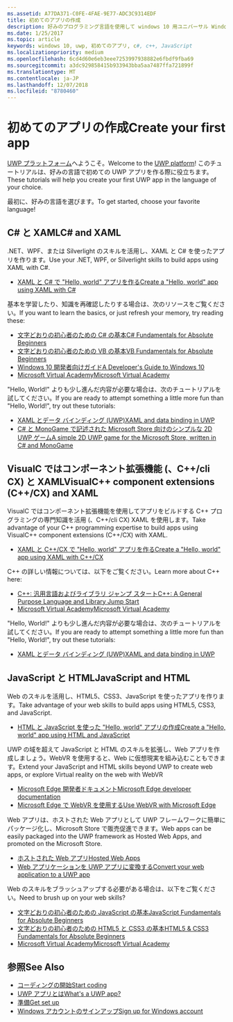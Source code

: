 ```yaml
---
ms.assetid: A77DA371-C0FE-4FAE-9E77-ADC3C9314EDF
title: 初めてのアプリの作成
description: 好みのプログラミング言語を使用して windows 10 用ユニバーサル Windows プラットフォーム (UWP) アプリを作成します。
ms.date: 1/25/2017
ms.topic: article
keywords: windows 10, uwp, 初めてのアプリ, c#, c++, JavaScript
ms.localizationpriority: medium
ms.openlocfilehash: 6cd4d60e6eb3eee7253997938882e6fbdf9fba69
ms.sourcegitcommit: a3dc929858415b933943bba5aa7487ffa721899f
ms.translationtype: MT
ms.contentlocale: ja-JP
ms.lasthandoff: 12/07/2018
ms.locfileid: "8780460"
---
```

# <a name="create-your-first-app"></a><span data-ttu-id="dd182-104">初めてのアプリの作成</span><span class="sxs-lookup"><span data-stu-id="dd182-104">Create your first app</span></span>

<span data-ttu-id="dd182-105">[UWP プラットフォーム](universal-application-platform-guide.md)へようこそ。</span><span class="sxs-lookup"><span data-stu-id="dd182-105">Welcome to the [UWP platform](universal-application-platform-guide.md)!</span></span> <span data-ttu-id="dd182-106">このチュートリアルは、好みの言語で初めての UWP アプリを作る際に役立ちます。</span><span class="sxs-lookup"><span data-stu-id="dd182-106">These tutorials will help you create your first UWP app in the language of your choice.</span></span>

<span data-ttu-id="dd182-107">最初に、好みの言語を選びます。</span><span class="sxs-lookup"><span data-stu-id="dd182-107">To get started, choose your favorite language!</span></span>

## <a name="c-and-xaml"></a><span data-ttu-id="dd182-108">C# と XAML</span><span class="sxs-lookup"><span data-stu-id="dd182-108">C# and XAML</span></span>

<span data-ttu-id="dd182-109">.NET、WPF、または Silverlight のスキルを活用し、XAML と C# を使ったアプリを作ります。</span><span class="sxs-lookup"><span data-stu-id="dd182-109">Use your .NET, WPF, or Silverlight skills to build apps using XAML with C#.</span></span>

* [<span data-ttu-id="dd182-110">XAML と C# で "Hello, world" アプリを作る</span><span class="sxs-lookup"><span data-stu-id="dd182-110">Create a "Hello, world" app using XAML with C#</span></span>](create-a-hello-world-app-xaml-universal.md)

<span data-ttu-id="dd182-111">基本を学習したり、知識を再確認したりする場合は、次のリソースをご覧ください。</span><span class="sxs-lookup"><span data-stu-id="dd182-111">If you want to learn the basics, or just refresh your memory, try reading these:</span></span>

* [<span data-ttu-id="dd182-112">文字どおりの初心者のための C# の基本</span><span class="sxs-lookup"><span data-stu-id="dd182-112">C# Fundamentals for Absolute Beginners</span></span>](https://go.microsoft.com/fwlink/?linkid=850801)
* [<span data-ttu-id="dd182-113">文字どおりの初心者のための VB の基本</span><span class="sxs-lookup"><span data-stu-id="dd182-113">VB Fundamentals for Absolute Beginners</span></span>](https://go.microsoft.com/fwlink/?linkid=850802)
* [<span data-ttu-id="dd182-114">Windows 10 開発者向けガイド</span><span class="sxs-lookup"><span data-stu-id="dd182-114">A Developer's Guide to Windows 10</span></span>](https://go.microsoft.com/fwlink/?linkid=850804)
* [<span data-ttu-id="dd182-115">Microsoft Virtual Academy</span><span class="sxs-lookup"><span data-stu-id="dd182-115">Microsoft Virtual Academy</span></span>](http://www.microsoftvirtualacademy.com/)

<span data-ttu-id="dd182-116">"Hello, World!" よりも少し進んだ内容が必要な場合は、次のチュートリアルを試してください。</span><span class="sxs-lookup"><span data-stu-id="dd182-116">If you are ready to attempt something a little more fun than "Hello, World!", try out these tutorials:</span></span>

* [<span data-ttu-id="dd182-117">XAML とデータ バインディング (UWP)</span><span class="sxs-lookup"><span data-stu-id="dd182-117">XAML and data binding in UWP</span></span>](xaml-basics-intro.md)
* [<span data-ttu-id="dd182-118">C# と MonoGame で記述された Microsoft Store 向けのシンプルな 2D UWP ゲーム</span><span class="sxs-lookup"><span data-stu-id="dd182-118">A simple 2D UWP game for the Microsoft Store, written in C# and MonoGame</span></span>](get-started-tutorial-game-mg2d.md)


## <a name="visualc-component-extensions-ccx-and-xaml"></a><span data-ttu-id="dd182-119">VisualC ではコンポーネント拡張機能 (、C++/cli CX) と XAML</span><span class="sxs-lookup"><span data-stu-id="dd182-119">VisualC++ component extensions (C++/CX) and XAML</span></span>

<span data-ttu-id="dd182-120">VisualC ではコンポーネント拡張機能を使用してアプリをビルドする C++ プログラミングの専門知識を活用 (、C++/cli CX) XAML を使用します。</span><span class="sxs-lookup"><span data-stu-id="dd182-120">Take advantage of your C++ programming expertise to build apps using VisualC++ component extensions (C++/CX) with XAML.</span></span>

* [<span data-ttu-id="dd182-121">XAML と C++/CX で "Hello, world" アプリを作る</span><span class="sxs-lookup"><span data-stu-id="dd182-121">Create a "Hello, world" app using XAML with C++/CX</span></span>](create-a-basic-windows-10-app-in-cpp.md)

<span data-ttu-id="dd182-122">C++ の詳しい情報については、以下をご覧ください。</span><span class="sxs-lookup"><span data-stu-id="dd182-122">Learn more about C++ here:</span></span>

* [<span data-ttu-id="dd182-123">C++: 汎用言語およびライブラリ ジャンプ スタート</span><span class="sxs-lookup"><span data-stu-id="dd182-123">C++: A General Purpose Language and Library Jump Start</span></span>](http://www.microsoftvirtualacademy.com/training-courses/c-a-general-purpose-language-and-library-jump-start)
* [<span data-ttu-id="dd182-124">Microsoft Virtual Academy</span><span class="sxs-lookup"><span data-stu-id="dd182-124">Microsoft Virtual Academy</span></span>](http://go.microsoft.com/fwlink/p/?LinkID=389916)

<span data-ttu-id="dd182-125">"Hello, World!" よりも少し進んだ内容が必要な場合は、次のチュートリアルを試してください。</span><span class="sxs-lookup"><span data-stu-id="dd182-125">If you are ready to attempt something a little more fun than "Hello, World!", try out these tutorials:</span></span>

* [<span data-ttu-id="dd182-126">XAML とデータ バインディング (UWP)</span><span class="sxs-lookup"><span data-stu-id="dd182-126">XAML and data binding in UWP</span></span>](xaml-basics-intro.md)

## <a name="javascript-and-html"></a><span data-ttu-id="dd182-127">JavaScript と HTML</span><span class="sxs-lookup"><span data-stu-id="dd182-127">JavaScript and HTML</span></span>

<span data-ttu-id="dd182-128">Web のスキルを活用し、HTML5、CSS3、JavaScript を使ったアプリを作ります。</span><span class="sxs-lookup"><span data-stu-id="dd182-128">Take advantage of your web skills to build apps using HTML5, CSS3, and JavaScript.</span></span>

* [<span data-ttu-id="dd182-129">HTML と JavaScript を使った "Hello, world" アプリの作成</span><span class="sxs-lookup"><span data-stu-id="dd182-129">Create a "Hello, world" app using HTML and JavaScript</span></span>](create-a-hello-world-app-js-uwp.md)

<span data-ttu-id="dd182-130">UWP の域を超えて JavaScript と HTML のスキルを拡張し、Web アプリを作成しましょう。WebVR を使用すると、Web に仮想現実を組み込むこともできます。</span><span class="sxs-lookup"><span data-stu-id="dd182-130">Extend your JavaScript and HTML skills beyond UWP to create web apps, or explore Virtual reality on the web with WebVR</span></span>

* [<span data-ttu-id="dd182-131">Microsoft Edge 開発者ドキュメント</span><span class="sxs-lookup"><span data-stu-id="dd182-131">Microsoft Edge developer documentation</span></span>](https://docs.microsoft.com/microsoft-edge/)
* [<span data-ttu-id="dd182-132">Microsoft Edge で WebVR を使用する</span><span class="sxs-lookup"><span data-stu-id="dd182-132">Use WebVR with Microsoft Edge</span></span>](https://docs.microsoft.com/en-us/microsoft-edge/webvr/)

<span data-ttu-id="dd182-133">Web アプリは、ホストされた Web アプリとして UWP フレームワークに簡単にパッケージ化し、Microsoft Store で販売促進できます。</span><span class="sxs-lookup"><span data-stu-id="dd182-133">Web apps can be easily packaged into the UWP framework as Hosted Web Apps, and promoted on the Microsoft Store.</span></span>

* [<span data-ttu-id="dd182-134">ホストされた Web アプリ</span><span class="sxs-lookup"><span data-stu-id="dd182-134">Hosted Web Apps</span></span>](https://developer.microsoft.com/windows/bridges/hosted-web-apps)
* [<span data-ttu-id="dd182-135">Web アプリケーションを UWP アプリに変換する</span><span class="sxs-lookup"><span data-stu-id="dd182-135">Convert your web application to a UWP app</span></span>](../porting/hwa-create-windows.md)

<span data-ttu-id="dd182-136">Web のスキルをブラッシュアップする必要がある場合は、以下をご覧ください。</span><span class="sxs-lookup"><span data-stu-id="dd182-136">Need to brush up on your web skills?</span></span>

* [<span data-ttu-id="dd182-137">文字どおりの初心者のための JavaScript の基本</span><span class="sxs-lookup"><span data-stu-id="dd182-137">JavaScript Fundamentals for Absolute Beginners</span></span>](http://www.microsoftvirtualacademy.com/training-courses/javascript-fundamentals-for-absolute-beginners)
* [<span data-ttu-id="dd182-138">文字どおりの初心者のための HTML5 と CSS3 の基本</span><span class="sxs-lookup"><span data-stu-id="dd182-138">HTML5 & CSS3 Fundamentals for Absolute Beginners</span></span>](http://www.microsoftvirtualacademy.com/training-courses/html5-css3-fundamentals-development-for-absolute-beginners)
* [<span data-ttu-id="dd182-139">Microsoft Virtual Academy</span><span class="sxs-lookup"><span data-stu-id="dd182-139">Microsoft Virtual Academy</span></span>](http://go.microsoft.com/fwlink/p/?LinkID=389916)

## <a name="see-also"></a><span data-ttu-id="dd182-140">参照</span><span class="sxs-lookup"><span data-stu-id="dd182-140">See Also</span></span>

* [<span data-ttu-id="dd182-141">コーディングの開始</span><span class="sxs-lookup"><span data-stu-id="dd182-141">Start coding</span></span>](create-uwp-apps.md)
* [<span data-ttu-id="dd182-142">UWP アプリとは</span><span class="sxs-lookup"><span data-stu-id="dd182-142">What's a UWP app?</span></span>](universal-application-platform-guide.md)
* [<span data-ttu-id="dd182-143">準備</span><span class="sxs-lookup"><span data-stu-id="dd182-143">Get set up</span></span>](get-set-up.md)
* [<span data-ttu-id="dd182-144">Windows アカウントのサインアップ</span><span class="sxs-lookup"><span data-stu-id="dd182-144">Sign up for Windows account</span></span>](sign-up.md)
